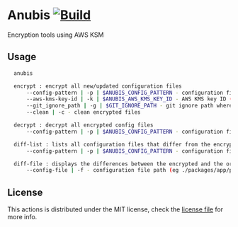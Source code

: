 # Anubis [![Build](https://github.com/Brigad/anubis/actions/workflows/build.yml/badge.svg)](https://github.com/Brigad/anubis/actions/workflows/build.yml)

Encryption tools using AWS KSM

## Usage

```sh
  anubis

  encrypt : encrypt all new/updated configuration files
      --config-pattern | -p | $ANUBIS_CONFIG_PATTERN - configuration files pattern (eg: ./packages/**/**.config.ts)
      --aws-kms-key-id | -k | $ANUBIS_AWS_KMS_KEY_ID - AWS KMS key ID (eg: arn:aws:kms:...)
      --git_ignore_path | -g | $GIT_IGNORE_PATH - git ignore path where to add encrypted files (eg: ./.gitignore)
      --clean | -c - clean encrypted files

  decrypt : decrypt all encrypted config files
      --config-pattern | -p | $ANUBIS_CONFIG_PATTERN - configuration files pattern (eg: ./packages/**/**.config.ts)

  diff-list : lists all configuration files that differ from the encrypted file
      --config-pattern | -p | $ANUBIS_CONFIG_PATTERN - configuration files patterns separated by commas (eg: './packages/**/**.config.ts,./main.json')

  diff-file : displays the differences between the encrypted and the original file
      --config-file | -f - configuration file path (eg ./packages/app/production.config.ts[.encrypted])
```


## License

This actions is distributed under the MIT license, check the [license file](LICENSE) for more info.
